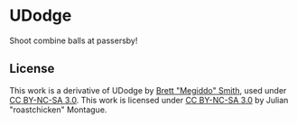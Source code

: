 # UDodge

Shoot combine balls at passersby!

## License

This work is a derivative of UDodge by [Brett "Megiddo" Smith](https://github.com/Nayruden), used under [CC BY-NC-SA 3.0](https://creativecommons.org/licenses/by-nc-sa/3.0/). This work is licensed under [CC BY-NC-SA 3.0](https://creativecommons.org/licenses/by-nc-sa/3.0/) by Julian "roastchicken" Montague.

